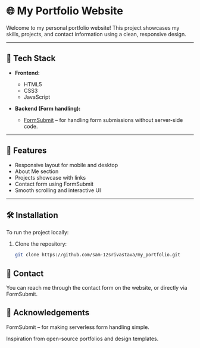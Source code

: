 # 🌐 My Portfolio Website

Welcome to my personal portfolio website! This project showcases my skills, projects, and contact information using a clean, responsive design.

---

## 🚀 Tech Stack

- **Frontend:**
  - HTML5
  - CSS3
  - JavaScript

- **Backend (Form handling):**
  - [FormSubmit](https://formsubmit.co/) – for handling form submissions without server-side code.

---

## 📂 Features

- Responsive layout for mobile and desktop
- About Me section
- Projects showcase with links
- Contact form using FormSubmit
- Smooth scrolling and interactive UI

---

## 🛠️ Installation

To run the project locally:

1. Clone the repository:
   ```bash
   git clone https://github.com/sam-12srivastava/my_portfolio.git

##  📧 Contact
You can reach me through the contact form on the website, or directly via FormSubmit.

##  🌟 Acknowledgements
FormSubmit – for making serverless form handling simple.

Inspiration from open-source portfolios and design templates.



